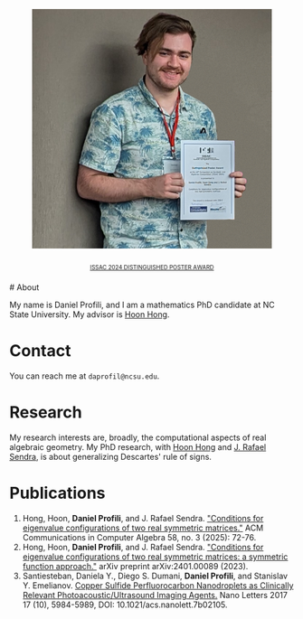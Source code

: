 <figure class="image">
  <img id="logo" src="./assets/pic3.png" alt="Profile picture">
  <figcaption style="text-align: center; margin-block: 20px;
  font-variant: all-small-caps"><a href="./resources/issac.pdf">ISSAC 2024 Distinguished Poster Award</a></figcaption>
</figure>
# About

My name is Daniel Profili, and I am a mathematics PhD candidate at
NC State University. My advisor is [Hoon Hong](https://hong.math.ncsu.edu/).

# Contact

You can reach me at `daprofil@ncsu.edu`.

# Research

My research interests are, broadly, the computational aspects of real
algebraic geometry. My PhD research, with [Hoon
Hong](https://hong.math.ncsu.edu/) and [J. Rafael
Sendra](https://www.cunef.edu/en/sendra-pons-juan-rafael/), is about generalizing Descartes' rule of signs. 

<!-- In the past I've been involved in a project [using neural networks to simulate molecular interactions](https://github.com/danielprofili/quantum-chemistry-neuralnetwork) and another project in which I helped [design algorithms for processing ultrasound images](https://pubs.acs.org/doi/full/10.1021/acs.nanolett.7b02105). -->
<!-- My [undergraduate thesis](https://smartech.gatech.edu/bitstream/handle/1853/64862/PROFILI-UNDERGRADUATERESEARCHOPTIONTHESIS-2021.pdf?sequence=1) was about the combinatorial structure of certain polytopes in 4 and 5 dimensions, which you can read about [here](https://danielprofili.github.io/research.html). -->

# Publications

1. Hong, Hoon, **Daniel Profili**, and J. Rafael Sendra. ["Conditions for eigenvalue configurations of two real symmetric matrices."](https://arxiv.org/pdf/2401.00866) ACM Communications in Computer Algebra 58, no. 3 (2025): 72-76.
2. Hong, Hoon, **Daniel Profili**, and J. Rafael Sendra. ["Conditions for eigenvalue configurations of two real symmetric matrices: a symmetric function approach."](https://arxiv.org/pdf/2401.00089) arXiv preprint arXiv:2401.00089 (2023).
3. Santiesteban, Daniela Y., Diego S. Dumani, **Daniel Profili**, and
    Stanislav Y. Emelianov. [Copper Sulfide Perfluorocarbon
    Nanodroplets as Clinically Relevant Photoacoustic/Ultrasound
    Imaging Agents.](https://pubs.acs.org/doi/full/10.1021/acs.nanolett.7b02105?casa_token=U2MQdvX9mjAAAAAA%3AVTy41CqBwCQW_NnERF7OsMvtEhr1aR1xQnU_h2lxluLqTEO3_l4ZbM_7bxVuNgxua3D_vTufxpjUk1Br) Nano Letters 2017 17 (10), 5984-5989,
    DOI: 10.1021/acs.nanolett.7b02105.
